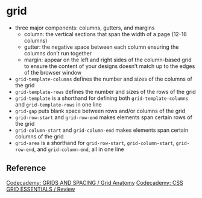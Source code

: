# grid

- three major components: columns, gutters, and margins
  - column: the vertical sections that span the width of a page (12-16 columns)
  - gutter: the negative space between each column ensuring the columns don’t run together
  - margin: appear on the left and right sides of the column-based grid to ensure the content of your designs doesn’t match up to the edges of the browser window
    <br>
- `grid-template-columns` defines the number and sizes of the columns of the grid
- `grid-template-rows` defines the number and sizes of the rows of the grid
- `grid-template` is a shorthand for defining both `grid-template-columns` and `grid-template-rows` in one line
- `grid-gap` puts blank space between rows and/or columns of the grid
- `grid-row-start` and `grid-row-end` makes elements span certain rows of the grid
- `grid-column-start` and `grid-column-end` makes elements span certain columns of the grid
- `grid-area` is a shorthand for `grid-row-start`, `grid-column-start`, `grid-row-end`, and `grid-column-end`, all in one line

## Reference

[Codecademy: GRIDS AND SPACING / Grid Anatomy](https://www.codecademy.com/paths/front-end-engineer-career-path/tracks/fecp-making-a-website-responsive/modules/fecp-learn-responsive-design-grids-and-spacing/lessons/grids-spacing/exercises/grids-spacing-anatomy)
[Codecademy: CSS GRID ESSENTIALS / Review](https://www.codecademy.com/paths/front-end-engineer-career-path/tracks/fecp-making-a-website-responsive/modules/fecp-learn-css-grid/lessons/css-grid-i/exercises/review)
